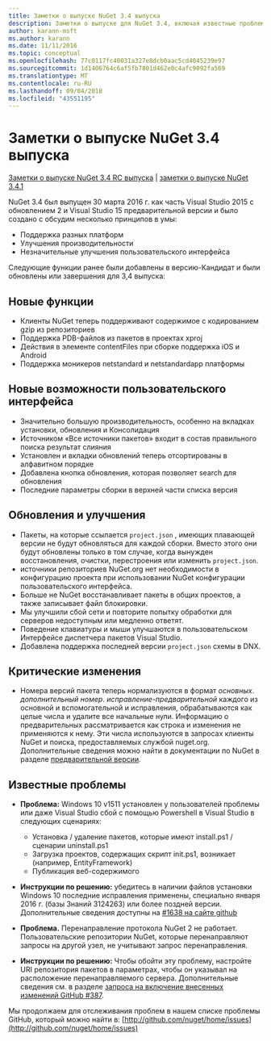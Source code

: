 ```yaml
---
title: Заметки о выпуске NuGet 3.4 выпуска
description: Заметки о выпуске для NuGet 3.4, включая известные проблемы, исправления ошибок, добавленные функции и запросы на изменение структуры.
author: karann-msft
ms.author: karann
ms.date: 11/11/2016
ms.topic: conceptual
ms.openlocfilehash: 77c0117fc40031a327e8dcb0aac5cd4045239e97
ms.sourcegitcommit: 1d1406764c6af5fb7801d462e0c4afc9092fa569
ms.translationtype: MT
ms.contentlocale: ru-RU
ms.lasthandoff: 09/04/2018
ms.locfileid: "43551195"
---
```

# <a name="nuget-34-release-notes"></a>Заметки о выпуске NuGet 3.4 выпуска

[Заметки о выпуске NuGet 3.4 RC выпуска](../release-notes/nuget-3.4-RC.md) | [заметки о выпуске NuGet 3.4.1](../release-notes/nuget-3.4.1.md)

NuGet 3.4 был выпущен 30 марта 2016 г. как часть Visual Studio 2015 с обновлением 2 и Visual Studio 15 предварительной версии и было создано с обсудим несколько принципов в умы:

* Поддержка разных платформ
* Улучшения производительности
* Незначительные улучшения пользовательского интерфейса

Следующие функции ранее были добавлены в версию-Кандидат и были обновлены или завершения для 3,4 выпуска:

## <a name="new-features"></a>Новые функции

* Клиенты NuGet теперь поддерживают содержимое с кодированием gzip из репозиториев
* Поддержка PDB-файлов из пакетов в проектах xproj
* Действия в элементе contentFiles при сборке поддержка iOS и Android
* Поддержка моникеров netstandard и netstandardapp платформы

## <a name="new-user-interface-features"></a>Новые возможности пользовательского интерфейса

* Значительно большую производительность, особенно на вкладках установки, обновления и Консолидация
* Источником «Все источники пакетов» входит в состав правильного поиска результат слияния
* Установлен и вкладки обновлений теперь отсортированы в алфавитном порядке
* Добавлена кнопка обновления, которая позволяет search для обновления
* Последние параметры сборки в верхней части списка версия

## <a name="updates-and-improvements"></a>Обновления и улучшения

* Пакеты, на которые ссылается `project.json` , имеющих плавающей версии не будут обновляться для каждой сборки. Вместо этого они будут обновлены только в том случае, когда вынужден восстановления, очистки, перестроения или изменить `project.json`.
* источники репозиториев NuGet.org нет необходимости в конфигурацию проекта при использовании NuGet конфигурации пользовательского интерфейса.
* Больше не NuGet восстанавливает пакеты в общих проектов, а также записывает файл блокировки.
* Мы улучшили сбой сети и повторите попытку обработки для серверов недоступным или медленно ответят.
* Поведение клавиатуры и мыши улучшаются в пользовательском Интерфейсе диспетчера пакетов Visual Studio.
* Добавлена поддержка последней версии `project.json` схемы в DNX.

## <a name="breaking-changes"></a>Критические изменения

* Номера версий пакета теперь нормализуются в формат *основных*. *дополнительный номер*. *исправление*-*предварительной* каждого из основной и вспомогательной и исправления, обрабатываются как целые числа и удалите все начальные нули.  Информацию о предварительных рассматривается как строка и изменения не применяются к нему. Эти числа используются в запросах клиенты NuGet и поиска, предоставляемых службой nuget.org.  Дополнительные сведения можно найти в документации по NuGet в разделе [предварительной версии](../create-packages/prerelease-packages.md).

## <a name="known-issues"></a>Известные проблемы

* **Проблема:** Windows 10 v1511 установлен у пользователей проблемы или даже Visual Studio сбой с помощью Powershell в Visual Studio в следующих сценариях:
    * Установка / удаление пакетов, которые имеют install.ps1 / сценарии uninstall.ps1
    * Загрузка проектов, содержащих скрипт init.ps1, возникает (например, EntityFramework)
    * Публикация веб-содержимого

* **Инструкции по решению:** убедитесь в наличии файлов установки Windows 10 последние исправления применены, специально января 2016 г. (базы Знаний 3124263) или более поздней версии.  Дополнительные сведения доступны на [#1638 на сайте github](http://github.com/nuget/home/issues/1638)

* **Проблема.** Перенаправление протокола NuGet 2 не работает.
Пользовательские репозитории NuGet, которые перенаправляют запросы на другой узел, не учитывают запрос перенаправления.
* **Инструкции по решению:** Чтобы обойти эту проблему, настройте URI репозитория пакетов в параметрах, чтобы он указывал на расположение перенаправляемого сервера.
Дополнительные сведения см. в разделе [запроса на включение внесенных изменений GitHub #387](https://github.com/NuGet/NuGet.Client/pull/387).

Мы продолжаем для отслеживания проблем в нашем списке проблемы GitHub, который можно найти в: [http://github.com/nuget/home/issues](http://github.com/nuget/home/issues)